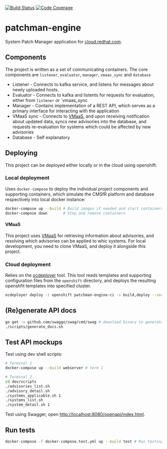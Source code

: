[![Build Status](https://travis-ci.org/RedHatInsights/patchman-engine.svg?branch=master)](https://travis-ci.org/RedHatInsights/patchman-engine)
[![Code Coverage](https://codecov.io/gh/RedHatInsights/patchman-engine/branch/master/graph/badge.svg)](https://codecov.io/gh/RedHatInsights/patchman-engine)

# patchman-engine
System Patch Manager application for [cloud.redhat.com](cloud.redhat.com).

## Components
The project is written as a set of communicating containers. The core components are `listener`, `evaluator`, `manager`, `vmaas_sync` and `database` 
- Listener - Connects to kafka service, and listens for messages about newly uploaded hosts.
- Evaluator - Connects to kafka and listents for requests for evaluation, either from `listener` or `vmaas_sync
- Manager - Contains implementation of a REST API, which serves as a primary interface for interacting with the application
- VMaaS sync - Connects to [VMaaS](https://github.com/RedHatInsights/vmaas), and upon receiving notification about updated
 data, syncs new advisories into the database, and requests re-evaluation for systems which could be affected by new advisories
- Database - Self explanatory

## Deploying
This project can be deployed either locally or in the cloud using openshift.

### Local deployment
Uses `docker-compose` to deploy the individual project components and supporting containers, which simulate the CMSfR platform and database respectively into local docker instance:
~~~bash
docker-compose up --build # Build images if needed and start containers
docker-compose down       # Stop and remove containers
~~~

#### VMaaS 
This project uses [VMaaS](https://github.com/RedHatInsights/vmaas) for retrieving information about advisories, and resolving which advisories can be applied to whic systems.
For local development, you need to clone VMaaS, and deploy it alongside this project.

### Cloud deployment
Relies on the [ocdeployer](https://github.com/bsquizz/ocdeployer) tool. This tool reads templates and supporting configuration files from the `openshift` directory, and
deploys the resulting openshfit templates into specified cluster. 

~~~bash
ocdeployer deploy -t openshift patchman-engine-ci -s build,deploy --secrets-local-dir openshift/secrets -e ./openshift/ci-env.yml
~~~

## (Re)generate API docs
~~~bash
go get -u github.com/swaggo/swag/cmd/swag # download binary to generate, do it first time only
./scripts/generate_docs.sh
~~~

## Test API mockups
Test using dev shell scripts:
~~~bash
# Terminal 1
docker-compose up --build webserver # term 1

# Terminal 2
cd dev/scripts
./advisories_list.sh
./advisory_detail.sh
./systems_applicable.sh 1
./systems_list.sh
./system_detail.sh 1
~~~

Test using Swagger, open <http://localhost:8080/openapi/index.html>.

## Run tests
~~~bash
docker-compose -f docker-compose.test.yml up --build test # Run testing Postgres db and tests against.
~~~
